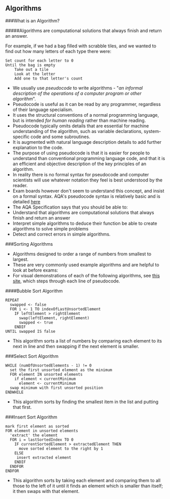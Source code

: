 
Algorithms
---------

###What is an Algorithm?

#####Algorithms are computational solutions that always finish and return an answer.    

For example, if we had a bag filled with scrabble tiles, and we wanted to find out how many letters of each type there were:


	Set count for each letter to 0
	Until the bag is empty
	    Take out a tile
	    Look at the letter
	    Add one to that letter's count



- We usually use *pseudocode* to write algorithms - "*an informal description of the operations of a computer program or other algorithm*". 
- Pseudocode is useful as it can be read by any programmer, regardless of their language specialism.
- It uses the structural conventions of a normal programming language, but is intended *for human reading* rather than machine reading. 
- Pseudocode typically omits details that are essential for machine understanding of the algorithm, such as variable declarations, system-specific code and some subroutines. 
- It is augmented with natural language description details to add further explanation to the code.
- The purpose of using pseudocode is that it is easier for people to understand than conventional programming language code, and that it is an efficient and objective description of the key principles of an algorithm. 
- In reality there is no formal syntax for pseudocode and computer scientists will use whatever notation they feel is best understood by the reader. 
- Exam boards however don't seem to understand this concept, and insist on a formal syntax. AQA's pseudocode syntax is relatively basic and is detailed [here](http://filestore.aqa.org.uk/subjects/AQA-GCSE-COMPSCI-W-TRB-PSEU.PDF)
- The AQA Specification says that you should be able to: 
 - Understand that algorithms are computational solutions that always finish and return an answer
 - Interpret simple algorithms to deduce their function be able to create algorithms to solve simple problems 
 - Detect and correct errors in simple algorithms.


###Sorting Algorithms

- Algorithms designed to order a range of numbers from smallest to largest.
- These are very commonly used example algorithms and are helpful to look at before exams:
- For visual demonstrations of each of the following algorithms, see [this site](https://visualgo.net/sorting), which steps through each line of pseudocode. 

####Bubble Sort Algorithm

	
	REPEAT
	  swapped <- false
	  FOR i <- 1 TO indexOfLastUnsortedElement
	    IF leftElement > rightElement
	      swap(leftElement, rightElement)
	      swapped <- true
	    ENDIF
	UNTIL swapped IS false

- This algorithm sorts a list of numbers by comparing each element to its next in line and then swapping if the next element is smaller.

###Select Sort Algorithm

	WHILE (numOfUnsortedElements - 1) != 0
	  set the first unsorted element as the minimum
	  FOR element IN unsorted elements
	    if element < currentMinimum
          element <- currentMinimum
	  swap minimum with first unsorted position
	ENDWHILE

- This algorithm sorts by finding the smallest item in the list and putting that first.

###Insert Sort Algorithm

	mark first element as sorted
	FOR element in unsorted elements
	  'extract' the element
	  FOR i = lastSortedIndex TO 0
	    IF currentSortedElement > extractedElement THEN
	      move sorted element to the right by 1
	    ELSE
	     insert extracted element
	    ENDIF
	  ENDFOR
	ENDFOR

- This algorithm sorts by taking each element and comparing them to all those to the left of it until it finds an element which is smaller than itself; it then swaps with that element.
